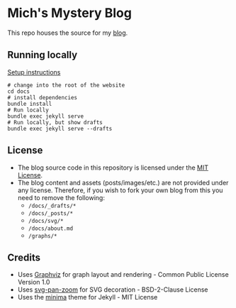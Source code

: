 # Mich's Mystery Blog
This repo houses the source for my [blog](https://www.zkxs.dev/).

## Running locally

[Setup instructions](https://docs.github.com/en/pages/setting-up-a-github-pages-site-with-jekyll/testing-your-github-pages-site-locally-with-jekyll)

```shell
# change into the root of the website
cd docs
# install dependencies
bundle install
# Run locally
bundle exec jekyll serve
# Run locally, but show drafts
bundle exec jekyll serve --drafts
```

## License
- The blog source code in this repository is licensed under the [MIT License](LICENSE.txt).
- The blog content and assets (posts/images/etc.) are not provided under any license. Therefore, if you wish to fork your own blog from this you need to remove the following:
  - `/docs/_drafts/*`
  - `/docs/_posts/*`
  - `/docs/svg/*`
  - `/docs/about.md`
  - `/graphs/*`

## Credits
- Uses [Graphviz](https://graphviz.org/) for graph layout and rendering - Common Public License Version 1.0
- Uses [svg-pan-zoom](https://github.com/bumbu/svg-pan-zoom) for SVG decoration - BSD-2-Clause License
- Uses the [minima](https://github.com/jekyll/minima) theme for Jekyll - MIT License
